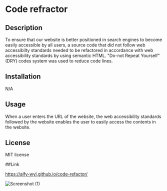 # Code refractor

## Description

To ensure that our website is better positioned in search engines to become easily accessible by all users, a source code that did not follow web accessibilty standards needed to be refactored in accordance with web accessibility standards by using semantic HTML. "Do-not Repeat Yourself" (DRY) codes system was used to reduce code lines.


## Installation

N/A


## Usage 

When a user enters the URL of the website, the web accessibility standards followed by the website enables the user to easily access the contents in the website.  


## License

MIT license

##Link

https://alfy-wyl.github.io/code-refactor/

![Screenshot (1)](https://user-images.githubusercontent.com/118228946/206946566-37184cd5-9a89-41cd-94a2-124ee1e9b473.png)
